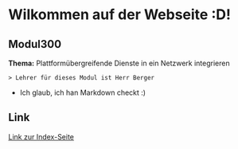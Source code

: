# Wilkommen auf der Webseite :D!

## Modul300

**Thema:** Plattformübergreifende Dienste in ein Netzwerk integrieren

	> Lehrer für dieses Modul ist Herr Berger

- Ich glaub, ich han Markdown checkt :)

## Link

 [Link zur Index-Seite](http://localhost:1657/)
